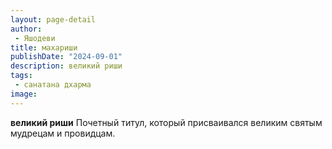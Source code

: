 ```yaml
---
layout: page-detail
author:
 - Яшодеви
title: махариши
publishDate: "2024-09-01"
description: великий риши
tags:
 - санатана дхарма
image: 
---
```


__великий риши__
Почетный титул, который присваивался великим святым мудрецам и провидцам.

